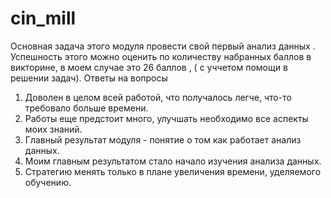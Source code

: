 # cin_mill
Основная задача этого модуля провести  свой первый анализ данных .  Успешность этого можно оценить  по количеству набранных баллов в  викторине, в моем случае это 26 баллов , ( с уччетом помощи в решении задач).
Ответы на вопросы
1. Доволен в целом всей работой, что получалось легче, что-то требовало  больше времени.
2. Работы еще предстоит много, улучшать необходимо все аспекты моих знаний.
3. Главный результат модуля - понятие о том как работает анализ данных.
4. Моим главным результатом стало начало изучения анализа данных.
5. Стратегию менять только в плане  увеличения времени, уделяемого обучению.
